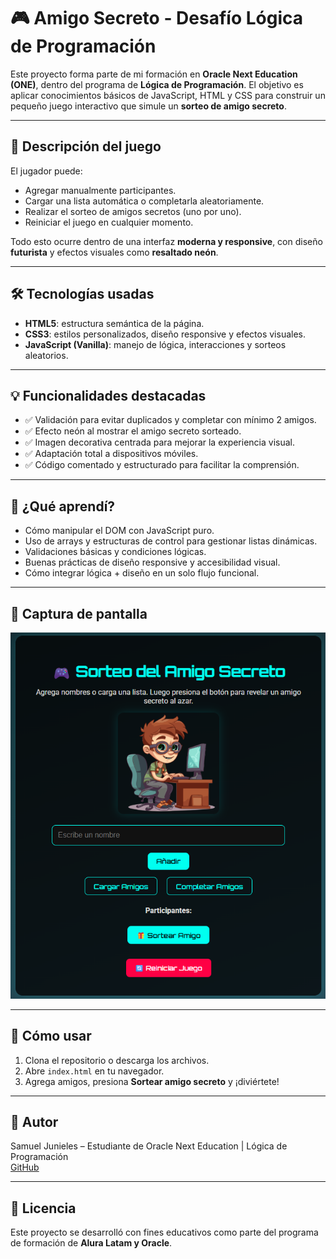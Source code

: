 # 🎮 Amigo Secreto - Desafío Lógica de Programación

Este proyecto forma parte de mi formación en **Oracle Next Education (ONE)**, dentro del programa de **Lógica de Programación**. El objetivo es aplicar conocimientos básicos de JavaScript, HTML y CSS para construir un pequeño juego interactivo que simule un **sorteo de amigo secreto**.

---

## 👾 Descripción del juego

El jugador puede:
- Agregar manualmente participantes.
- Cargar una lista automática o completarla aleatoriamente.
- Realizar el sorteo de amigos secretos (uno por uno).
- Reiniciar el juego en cualquier momento.

Todo esto ocurre dentro de una interfaz **moderna y responsive**, con diseño **futurista** y efectos visuales como **resaltado neón**.

---

## 🛠️ Tecnologías usadas

- **HTML5**: estructura semántica de la página.
- **CSS3**: estilos personalizados, diseño responsive y efectos visuales.
- **JavaScript (Vanilla)**: manejo de lógica, interacciones y sorteos aleatorios.

---

## 💡 Funcionalidades destacadas

- ✅ Validación para evitar duplicados y completar con mínimo 2 amigos.
- ✅ Efecto neón al mostrar el amigo secreto sorteado.
- ✅ Imagen decorativa centrada para mejorar la experiencia visual.
- ✅ Adaptación total a dispositivos móviles.
- ✅ Código comentado y estructurado para facilitar la comprensión.

---

## 🧠 ¿Qué aprendí?

- Cómo manipular el DOM con JavaScript puro.
- Uso de arrays y estructuras de control para gestionar listas dinámicas.
- Validaciones básicas y condiciones lógicas.
- Buenas prácticas de diseño responsive y accesibilidad visual.
- Cómo integrar lógica + diseño en un solo flujo funcional.

---

## 📸 Captura de pantalla

![Vista del juego](./img/Juego.png)

---

## 🚀 Cómo usar

1. Clona el repositorio o descarga los archivos.
2. Abre `index.html` en tu navegador.
3. Agrega amigos, presiona **Sortear amigo secreto** y ¡diviértete!

---

## 🙌 Autor

Samuel Junieles – Estudiante de Oracle Next Education | Lógica de Programación  
[GitHub](https://github.com/SamuelJunieles)

---

## 🧩 Licencia

Este proyecto se desarrolló con fines educativos como parte del programa de formación de **Alura Latam y Oracle**.


